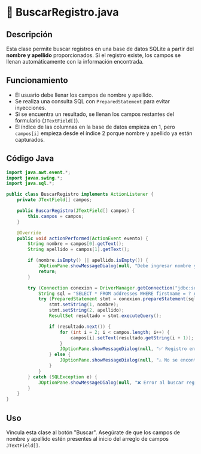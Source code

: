 # 📄 BuscarRegistro.java

## Descripción
Esta clase permite buscar registros en una base de datos SQLite a partir del **nombre y apellido** proporcionados. Si el registro existe, los campos se llenan automáticamente con la información encontrada.

## Funcionamiento
- El usuario debe llenar los campos de nombre y apellido.
- Se realiza una consulta SQL con `PreparedStatement` para evitar inyecciones.
- Si se encuentra un resultado, se llenan los campos restantes del formulario (`JTextField[]`).
- El índice de las columnas en la base de datos empieza en 1, pero `campos[i]` empieza desde el índice 2 porque nombre y apellido ya están capturados.

## Código Java
```java
import java.awt.event.*;
import javax.swing.*;
import java.sql.*;

public class BuscarRegistro implements ActionListener {
    private JTextField[] campos;

    public BuscarRegistro(JTextField[] campos) {
        this.campos = campos;
    }

    @Override
    public void actionPerformed(ActionEvent evento) {
        String nombre = campos[0].getText();
        String apellido = campos[1].getText();

        if (nombre.isEmpty() || apellido.isEmpty()) {
            JOptionPane.showMessageDialog(null, "Debe ingresar nombre y apellido para buscar.");
            return;
        }

        try (Connection conexion = DriverManager.getConnection("jdbc:sqlite:direcciones.db")) {
            String sql = "SELECT * FROM addresses WHERE firstname = ? AND lastname = ?";
            try (PreparedStatement stmt = conexion.prepareStatement(sql)) {
                stmt.setString(1, nombre);
                stmt.setString(2, apellido);
                ResultSet resultado = stmt.executeQuery();

                if (resultado.next()) {
                    for (int i = 2; i < campos.length; i++) {
                        campos[i].setText(resultado.getString(i + 1));
                    }
                    JOptionPane.showMessageDialog(null, "✅ Registro encontrado.");
                } else {
                    JOptionPane.showMessageDialog(null, "⚠️ No se encontró ningún registro con ese nombre y apellido.");
                }
            }
        } catch (SQLException e) {
            JOptionPane.showMessageDialog(null, "❌ Error al buscar registro: " + e.getMessage());
        }
    }
}
```

## Uso
Vincula esta clase al botón "Buscar". Asegúrate de que los campos de nombre y apellido estén presentes al inicio del arreglo de campos `JTextField[]`.

